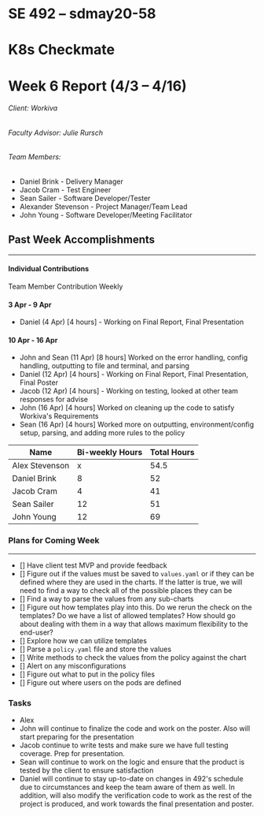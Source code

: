 SE 492 – sdmay20-58
===
# K8s Checkmate
# Week 6 Report (4/3 – 4/16)
###### Client: Workiva
###### Faculty Advisor: Julie Rursch
###### Team Members:
- Daniel Brink - Delivery Manager
- Jacob Cram - Test Engineer
- Sean Sailer - Software Developer/Tester
- Alexander Stevenson - Project Manager/Team Lead
- John Young - Software Developer/Meeting Facilitator


## Past Week Accomplishments
---
#### Individual Contributions
Team Member Contribution Weekly


#### 3 Apr - 9 Apr
- Daniel (4 Apr) [4 hours] - Working on Final Report, Final Presentation


#### 10 Apr - 16 Apr
- John and Sean (11 Apr) [8 hours] Worked on the error handling, config handling, outputting to file and terminal, and parsing
- Daniel (12 Apr) [4 hours] - Working on Final Report, Final Presentation, Final Poster
- Jacob (12 Apr) [4 hours] - Working on testing, looked at other team responses for advise
- John (16 Apr) [4 hours] Worked on cleaning up the code to satisfy Workiva's Requirements
- Sean (16 Apr) [4 hours] Worked more on outputting, environment/config setup, parsing, and adding more rules to the policy



| Name  | Bi-weekly Hours | Total Hours  |
|---|---|---|
| Alex Stevenson  | x | 54.5  |
| Daniel Brink  | 8 | 52  |
| Jacob Cram  | 4 | 41 |
| Sean Sailer  | 12 | 51  |
| John Young  | 12 | 69 |


### Plans for Coming Week
---
- [] Have client test MVP and provide feedback
- [] Figure out if the values must be saved to `values.yaml` or if they can be defined where they are used in the charts. If the latter is true, we will need to find a way to check all of the possible places they can be
- [] Find a way to parse the values from any sub-charts
- [] Figure out how templates play into this. Do we rerun the check on the templates? Do we have a list of allowed templates? How should go about dealing with them in a way that allows maximum flexibility to the end-user?
- [] Explore how we can utilize templates
- [] Parse a `policy.yaml` file and store the values
- [] Write methods to check the values from the policy against the chart
- [] Alert on any misconfigurations
- [] Figure out what to put in the policy files
- [] Figure out where users on the pods are defined

### Tasks 

- Alex  
- John will continue to finalize the code and work on the poster. Also will start preparing for the presentation 
- Jacob continue to write tests and make sure we have full testing coverage. Prep for presentation.
- Sean will continue to work on the logic and ensure that the product is tested by the client to ensure satisfaction
- Daniel will continue to stay up-to-date on changes in 492's schedule due to circumstances and keep the team aware of them as well.  In addition, will also modify the verification code to work as the rest of the project is produced, and work towards the final presentation and poster.
